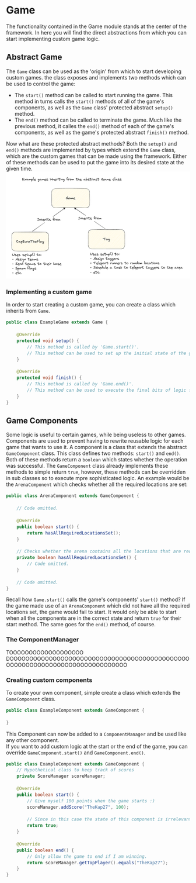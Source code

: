 # Game
The functionality contained in the Game module stands at the center of the framework. In here you will find the direct abstractions from which you can start implementing custom game logic.

## Abstract Game
The `Game` class can be used as the 'origin' from which to start developing custom games. the class exposes and implements two methods which can be used to control the game:

* The `start()` method can be called to start running the game. This method in turns calls the `start()` methods of all of the game's components, as well as the `Game` class' protected abstract `setup()` method.
* The `end()` method can be called to terminate the game. Much like the previous method, it calles the `end()` method of each of the game's components, as well as the game's protected abstract `finish()` method.

Now what are these protected abstract methods? Both the `setup()` and `end()` methods are implemented by types which extend the `Game` class, which are the custom games that can be made using the framework. Either of these methods can be used to put the game into its desired state at the given time. 
![Example of different games using the setup method](resources/different-games-setup.png)

### Implementing a custom game
In order to start creating a custom game, you can create a class which inherits from `Game`.
```java
public class ExampleGame extends Game {

    @Override
    protected void setup() {
        // This method is called by 'Game.start()'.
        // This method can be used to set up the initial state of the game.
    }

    @Override
    protected void finish() {
        // This method is called by 'Game.end()'.
        // This method can be used to execute the final bits of logic for the game.
    }
}
```

## Game Components
Some logic is useful to certain games, while being useless to other games. Components are used to prevent having to rewrite reusable logic for each game that wants to use it. A component is a class that extends the abstract `GameComponent` class. This class defines two methods: `start()` and `end()`. Both of these methods return a `boolean` which states whether the operation was successful. The `GameComponent` class already implements these methods to simple return `true`, however, these methods can be overridden in sub classes so to execute mpre sophisticated logic. An example would be the `ArenaComponent` which checks whether all the required locations are set:
```java
public class ArenaComponent extends GameComponent {

    // Code omitted.

    @Override
    public boolean start() {
        return hasAllRequiredLocationsSet();
    }

    // Checks whether the arena contains all the locations that are required for the game to run.
    private boolean hasAllRequiredLocationsSet() {
        // Code omitted.
    }

    // Code omitted.
}
```
Recall how `Game.start()` calls the game's components' `start()` method? If the game made use of an `ArenaComponent` which did not have all the required locations set, the game would fail to start. It would only be able to start when all the components are in the correct state and return `true` for their start method. The same goes for the `end()` method, of course.

### The ComponentManager
TOOOOOOOOOOOOOOOOOOO DOOOOOOOOOOOOOOOOOOOOOOOOOOOOOOOOOOOOOOOOOOOOOOOOOOOOOOOOOOOOOOOOOOOOOOOOOOOOO

### Creating custom components
To create your own component, simple create a class which extends the `GameComponent` class.
```java
public class ExampleComponent extends GameComponent {

}
```
This Component can now be added to a `ComponentManager` and be used like any other component. \
If you want to add custom logic at the start or the end of the game, you can override `GameComponent.start()` and `GameComponent.end()`.
```java
public class ExampleComponent extends GameComponent {
    // Hypothetical class to keep track of scores
    private ScoreManager scoreManager; 

    @Override
    public boolean start() {
        // Give myself 100 points when the game starts :)
        scoreManager.addScore("TheKap27", 100);

        // Since in this case the state of this component is irrelevant, return true.
        return true;
    }

    @Override
    public boolean end() {
        // Only allow the game to end if I am winning.
        return scoreManager.getTopPlayer().equals("TheKap27");
    }
}
```